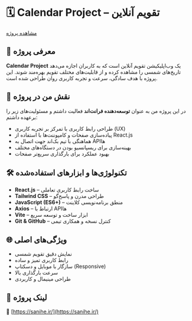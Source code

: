 # 🗓️ Calendar Project – تقویم آنلاین  
[مشاهده پروژه](https://sanihe.ir/)

## 📌 معرفی پروژه  
**Calendar Project** یک وب‌اپلیکیشن تقویم آنلاین است که به کاربران اجازه می‌دهد تاریخ‌های شمسی را مشاهده کرده و از قابلیت‌های مختلف تقویم بهره‌مند شوند. این پروژه با هدف سادگی، سرعت و تجربه کاربری روان طراحی شده است.

## 🎯 نقش من در پروژه  
در این پروژه من به عنوان **توسعه‌دهنده فرانت‌اند** فعالیت داشتم و مسئولیت‌های زیر را برعهده داشتم:
- طراحی رابط کاربری با تمرکز بر تجربه کاربری (UX)
- پیاده‌سازی صفحات و کامپوننت‌ها با استفاده از React.js
- هماهنگی با تیم بک‌اند جهت اتصال به APIها
- بهینه‌سازی برای ریسپانسیو بودن در دستگاه‌های مختلف
- بهبود عملکرد برای بارگذاری سریع‌تر صفحات

## 🛠️ تکنولوژی‌ها و ابزارهای استفاده‌شده  
- **React.js** – ساخت رابط کاربری تعاملی  
- **Tailwind CSS** – طراحی مدرن و پاسخ‌گو  
- **JavaScript (ES6+)** – منطق برنامه‌نویسی کلاینت  
- **Axios** – ارتباط با APIها  
- **Vite** – ابزار ساخت و توسعه سریع  
- **Git & GitHub** – کنترل نسخه و همکاری تیمی  

## 🌐 ویژگی‌های اصلی  
- نمایش دقیق تقویم شمسی  
- رابط کاربری تمیز و ساده  
- سازگار با موبایل و دسکتاپ (Responsive)  
- سرعت بارگذاری بالا  
- طراحی مینیمال و کاربردی  

## 📎 لینک پروژه  
🔗 [https://sanihe.ir/](https://sanihe.ir/)
